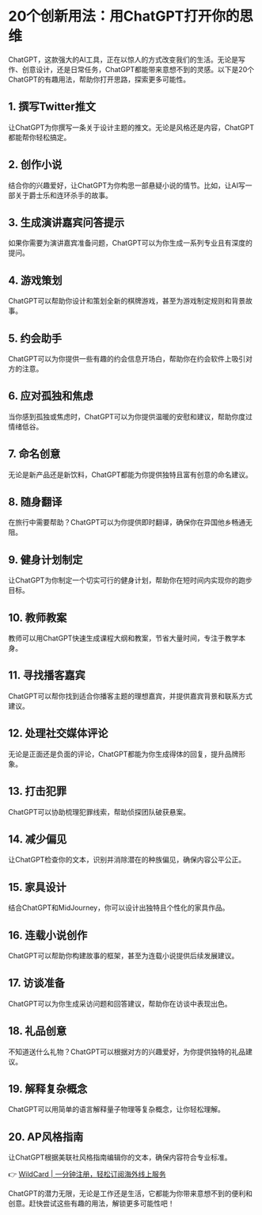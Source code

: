 # 20个创新用法：用ChatGPT打开你的思维

ChatGPT，这款强大的AI工具，正在以惊人的方式改变我们的生活。无论是写作、创意设计，还是日常任务，ChatGPT都能带来意想不到的灵感。以下是20个ChatGPT的有趣用法，帮助你打开思路，探索更多可能性。

## 1. 撰写Twitter推文
让ChatGPT为你撰写一条关于设计主题的推文。无论是风格还是内容，ChatGPT都能帮你轻松搞定。

## 2. 创作小说
结合你的兴趣爱好，让ChatGPT为你构思一部悬疑小说的情节。比如，让AI写一部关于爵士乐和连环杀手的故事。

## 3. 生成演讲嘉宾问答提示
如果你需要为演讲嘉宾准备问题，ChatGPT可以为你生成一系列专业且有深度的提问。

## 4. 游戏策划
ChatGPT可以帮助你设计和策划全新的棋牌游戏，甚至为游戏制定规则和背景故事。

## 5. 约会助手
ChatGPT可以为你提供一些有趣的约会信息开场白，帮助你在约会软件上吸引对方的注意。

## 6. 应对孤独和焦虑
当你感到孤独或焦虑时，ChatGPT可以为你提供温暖的安慰和建议，帮助你度过情绪低谷。

## 7. 命名创意
无论是新产品还是新饮料，ChatGPT都能为你提供独特且富有创意的命名建议。

## 8. 随身翻译
在旅行中需要帮助？ChatGPT可以为你提供即时翻译，确保你在异国他乡畅通无阻。

## 9. 健身计划制定
让ChatGPT为你制定一个切实可行的健身计划，帮助你在短时间内实现你的跑步目标。

## 10. 教师教案
教师可以用ChatGPT快速生成课程大纲和教案，节省大量时间，专注于教学本身。

## 11. 寻找播客嘉宾
ChatGPT可以帮你找到适合你播客主题的理想嘉宾，并提供嘉宾背景和联系方式建议。

## 12. 处理社交媒体评论
无论是正面还是负面的评论，ChatGPT都能为你生成得体的回复，提升品牌形象。

## 13. 打击犯罪
ChatGPT可以协助梳理犯罪线索，帮助侦探团队破获悬案。

## 14. 减少偏见
让ChatGPT检查你的文本，识别并消除潜在的种族偏见，确保内容公平公正。

## 15. 家具设计
结合ChatGPT和MidJourney，你可以设计出独特且个性化的家具作品。

## 16. 连载小说创作
ChatGPT可以帮助你构建故事的框架，甚至为连载小说提供后续发展建议。

## 17. 访谈准备
ChatGPT可以为你生成采访问题和回答建议，帮助你在访谈中表现出色。

## 18. 礼品创意
不知道送什么礼物？ChatGPT可以根据对方的兴趣爱好，为你提供独特的礼品建议。

## 19. 解释复杂概念
ChatGPT可以用简单的语言解释量子物理等复杂概念，让你轻松理解。

## 20. AP风格指南
让ChatGPT根据美联社风格指南编辑你的文本，确保内容符合专业标准。

👉 [WildCard | 一分钟注册，轻松订阅海外线上服务](https://bbtdd.com/WildCard)

ChatGPT的潜力无限，无论是工作还是生活，它都能为你带来意想不到的便利和创意。赶快尝试这些有趣的用法，解锁更多可能性吧！